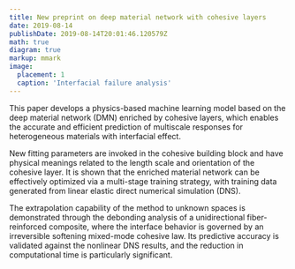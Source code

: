```yaml
---
title: New preprint on deep material network with cohesive layers
date: 2019-08-14
publishDate: 2019-08-14T20:01:46.120579Z
math: true
diagram: true
markup: mmark
image:
  placement: 1
  caption: 'Interfacial failure analysis'
---
```


This paper develops a physics-based machine learning model based on the deep material network (DMN) enriched by cohesive layers, which enables the accurate and efficient prediction of multiscale responses for heterogeneous materials with interfacial effect. 

New fitting parameters are invoked in the cohesive building block and have physical meanings related to the length scale and orientation of the cohesive layer. It is shown that the enriched material network can be effectively optimized via a multi-stage training strategy, with training data generated from linear elastic direct numerical simulation (DNS). 

The extrapolation capability of the method to unknown spaces is demonstrated through the debonding analysis of a unidirectional fiber-reinforced composite, where the interface behavior is governed by an irreversible softening mixed-mode cohesive law. Its predictive accuracy is validated against the nonlinear DNS results, and the reduction in computational time is particularly significant.

